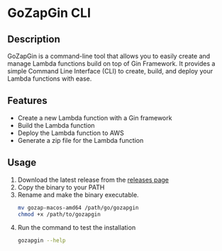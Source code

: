 # GoZapGin CLI

## Description
GoZapGin is a command-line tool that allows you to easily create and manage Lambda functions build on top of Gin Framework. It provides a simple Command Line Interface (CLI) to create, build, and deploy your Lambda functions with ease.

## Features
- Create a new Lambda function with a Gin framework
- Build the Lambda function
- Deploy the Lambda function to AWS
- Generate a zip file for the Lambda function

## Usage
1. Download the latest release from the [releases page](https://github.com/InspectorGadget/gozapgin-cli/releases)
2. Copy the binary to your PATH
3. Rename and make the binary executable.
   ```bash
   mv gozap-macos-amd64 /path/go/gozapgin
   chmod +x /path/to/gozapgin
   ```
4. Run the command to test the installation
   ```bash
   gozapgin --help
   ```